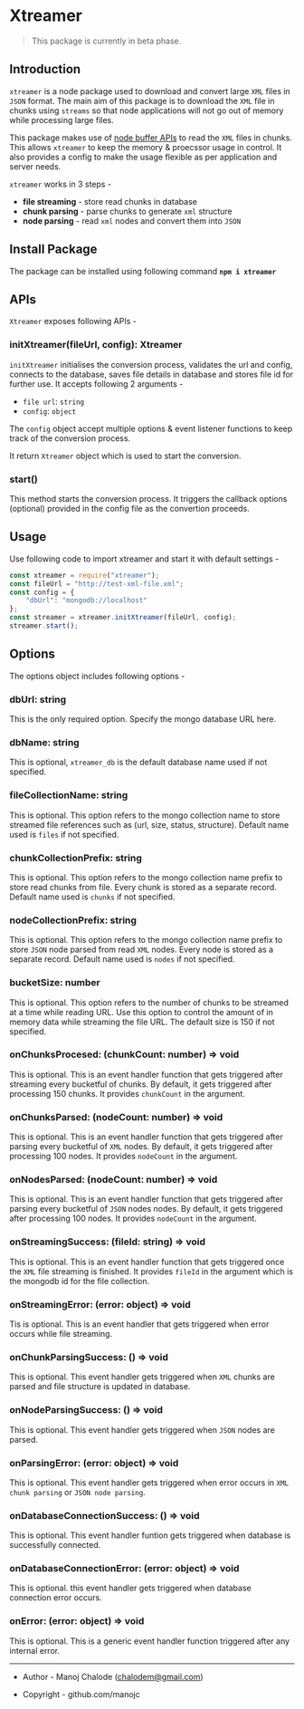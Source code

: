 
# Xtreamer

> This package is currently in beta phase.

## Introduction

`xtreamer` is a node package used to download and convert large `XML` files in `JSON` format. The main aim of this package is to download the `XML` file in chunks using `streams` so that node applications will not go out of memory while processing large files.

This package makes use of [node buffer APIs](https://nodejs.org/api/buffer.html) to read the `XML` files in chunks. This allows `xtreamer` to keep the memory & proecssor usage in control. It also provides a config to make the usage flexible as per application and server needs.

`xtreamer` works in 3 steps -

- **file streaming** - store read chunks in database
- **chunk parsing** - parse chunks to generate `xml` structure
- **node parsing** - read `xml` nodes and convert them into `JSON`

## Install Package

The package can be installed using following command **`npm i xtreamer`**

## APIs

`Xtreamer` exposes following APIs - 

### initXtreamer(fileUrl, config): Xtreamer

`initXtreamer` initialises the conversion process, validates the url and config, connects to the database, saves file details in database and stores file id for further use. It accepts following 2 arguments -

- `file url`: `string`
- `config`: `object`

The `config` object accept multiple options & event listener functions to keep track of the conversion process.

It return `Xtreamer` object which is used to start the conversion.

### start()

This method starts the conversion process. It triggers the callback options (optional) provided in the config file as the convertion proceeds.

## Usage

Use following code to import xtreamer and start it with default settings -

```javascript
const xtreamer = require("xtreamer");
const fileUrl = "http://test-xml-file.xml";
const config = {
    "dbUrl": "mongodb://localhost"
};
const streamer = xtreamer.initXtreamer(fileUrl, config);
streamer.start();
```

## Options

The options object includes following options - 

### dbUrl: string

This is the only required option. Specify the mongo database URL here.

### dbName: string

This is optional, `xtreamer_db` is the default database name used if not specified.

### fileCollectionName: string

This is optional. This option refers to the mongo collection name to store streamed file references such as (url, size, status, structure). Default name used is `files` if not specified.

### chunkCollectionPrefix: string

This is optional. This option refers to the mongo collection name prefix to store read chunks from file. Every chunk is stored as a separate record. Default name used is `chunks` if not specified.

### nodeCollectionPrefix: string

This is optional. This option refers to the mongo collection name prefix to store `JSON` node parsed from read `XML` nodes. Every node is stored as a separate record. Default name used is `nodes` if not specified.

### bucketSize: number

This is optional. This option refers to the number of chunks to be streamed at a time while reading URL. Use this option to control the amount of in memory data while streaming the file URL. The default size is 150 if not specified.

### onChunksProcesed: (chunkCount: number) => void

This is optional. This is an event handler function that gets triggered after streaming every bucketful of chunks. By default, it gets triggered after processing 150 chunks. It provides `chunkCount` in the argument.

### onChunksParsed: (nodeCount: number) => void

This is optional. This is an event handler function that gets triggered after parsing every bucketful of `XML` nodes. By default, it gets triggered after processing 100 nodes. It provides `nodeCount` in the argument.

### onNodesParsed: (nodeCount: number) => void

This is optional. This is an event handler function that gets triggered after parsing every bucketful of `JSON` nodes nodes. By default, it gets triggered after processing 100 nodes. It provides `nodeCount` in the argument.

### onStreamingSuccess: (fileId: string) => void

This is optional. This is an event handler function that gets triggered once the `XML` file streaming is finished. It provides `fileId` in the argument which is the mongodb id for the file collection.

### onStreamingError: (error: object) => void

Tis is optional. This is an event handler that gets triggered when error occurs while file streaming.

### onChunkParsingSuccess: () => void

This is optional. This event handler gets triggered when `XML` chunks are parsed and file structure is updated in database.

### onNodeParsingSuccess: () => void

This is optional. This event handler gets triggered when `JSON` nodes are parsed.

### onParsingError: (error: object) => void

This is optional. This event handler gets triggered when error occurs in `XML chunk parsing` or `JSON node parsing`.

### onDatabaseConnectionSuccess: () => void

This is optional. This event handler funtion gets triggered when database is successfully connected.

### onDatabaseConnectionError: (error: object) => void

This is optional. this event handler gets triggered when database connection error occurs.

### onError: (error: object) => void

This is optional. This is a generic event handler function triggered after any internal error.

---

- Author - Manoj Chalode (chalodem@gmail.com)

- Copyright - github.com/manojc
